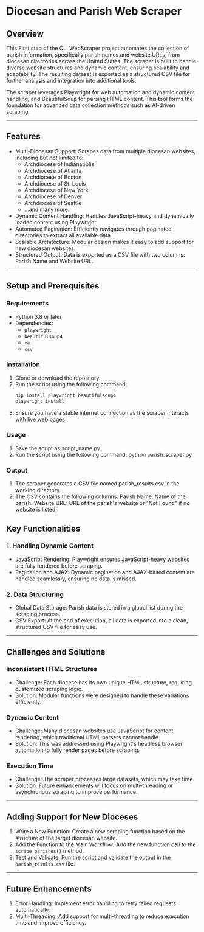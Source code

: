 # Diocesan and Parish Web Scraper

## Overview
This First step of the CLI WebScraper project automates the collection of parish information, specifically parish names and website URLs, from diocesan directories across the United States. The scraper is built to handle diverse website structures and dynamic content, ensuring scalability and adaptability. The resulting dataset is exported as a structured CSV file for further analysis and integration into additional tools.

The scraper leverages Playwright for web automation and dynamic content handling, and BeautifulSoup for parsing HTML content. This tool forms the foundation for advanced data collection methods such as AI-driven scraping.

---

## Features
- Multi-Diocesan Support: Scrapes data from multiple diocesan websites, including but not limited to:
  - Archdiocese of Indianapolis
  - Archdiocese of Atlanta
  - Archdiocese of Boston
  - Archdiocese of St. Louis
  - Archdiocese of New York
  - Archdiocese of Denver
  - Archdiocese of Seattle
  - ...and many more.
- Dynamic Content Handling: Handles JavaScript-heavy and dynamically loaded content using Playwright.
- Automated Pagination: Efficiently navigates through paginated directories to extract all available data.
- Scalable Architecture: Modular design makes it easy to add support for new diocesan websites.
- Structured Output: Data is exported as a CSV file with two columns: Parish Name and Website URL.

---

## Setup and Prerequisites

### Requirements
- Python 3.8 or later
- Dependencies:
  - `playwright`
  - `beautifulsoup4`
  - `re`
  - `csv`

### Installation
1. Clone or download the repository.
2. Run the script using the following command:
   ```bash
   pip install playwright beautifulsoup4
   playwright install
3. Ensure you have a stable internet connection as the scraper interacts with live web pages.

### Usage
1. Save the script as script_name.py
2. Run the script using the following command:
   python parish_scraper.py

### Output
1. The scraper generates a CSV file named parish_results.csv in the working directory.
2. The CSV contains the following columns:
    Parish Name: Name of the parish.
    Website URL: URL of the parish's website or "Not Found" if no website is listed.

## Key Functionalities

### 1. Handling Dynamic Content
- JavaScript Rendering: Playwright ensures JavaScript-heavy websites are fully rendered before scraping.
- Pagination and AJAX: Dynamic pagination and AJAX-based content are handled seamlessly, ensuring no data is missed.

### 2. Data Structuring
- Global Data Storage: Parish data is stored in a global list during the scraping process.
- CSV Export: At the end of execution, all data is exported into a clean, structured CSV file for easy use.

---

## Challenges and Solutions

### Inconsistent HTML Structures
- Challenge: Each diocese has its own unique HTML structure, requiring customized scraping logic.
- Solution: Modular functions were designed to handle these variations efficiently.

### Dynamic Content
- Challenge: Many diocesan websites use JavaScript for content rendering, which traditional HTML parsers cannot handle.
- Solution: This was addressed using Playwright's headless browser automation to fully render pages before scraping.

### Execution Time
- Challenge: The scraper processes large datasets, which may take time.
- Solution: Future enhancements will focus on multi-threading or asynchronous scraping to improve performance.

---

## Adding Support for New Dioceses
1. Write a New Function: Create a new scraping function based on the structure of the target diocesan website.
2. Add the Function to the Main Workflow: Add the new function call to the `scrape_parishes()` method.
3. Test and Validate: Run the script and validate the output in the `parish_results.csv` file.

---

## Future Enhancements
1. Error Handling: Implement error handling to retry failed requests automatically.
2. Multi-Threading: Add support for multi-threading to reduce execution time and improve efficiency.

